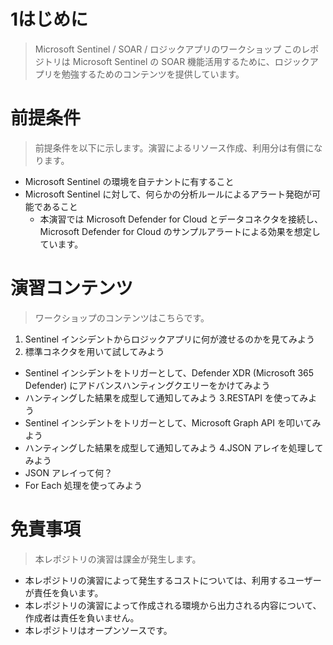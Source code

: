 # 1はじめに
> Microsoft Sentinel / SOAR / ロジックアプリのワークショップ
このレポジトリは Microsoft Sentinel の SOAR 機能活用するために、ロジックアプリを勉強するためのコンテンツを提供しています。

# 前提条件
> 前提条件を以下に示します。演習によるリソース作成、利用分は有償になります。

- Microsoft Sentinel の環境を自テナントに有すること
- Microsoft Sentinel に対して、何らかの分析ルールによるアラート発砲が可能であること
  -   本演習では Microsoft Defender for Cloud とデータコネクタを接続し、Microsoft Defender for Cloud のサンプルアラートによる効果を想定しています。

# 演習コンテンツ
> ワークショップのコンテンツはこちらです。
> 
1. Sentinel インシデントからロジックアプリに何が渡せるのかを見てみよう
2. 標準コネクタを用いて試してみよう
  - Sentinel インシデントをトリガーとして、Defender XDR (Microsoft 365 Defender) にアドバンスハンティングクエリーをかけてみよう
  - ハンティングした結果を成型して通知してみよう
3.RESTAPI を使ってみよう
  - Sentinel インシデントをトリガーとして、Microsoft Graph API を叩いてみよう
  - ハンティングした結果を成型して通知してみよう
4.JSON アレイを処理してみよう
  - JSON アレイって何？
  - For Each 処理を使ってみよう

# 免責事項
> 本レポジトリの演習は課金が発生します。

- 本レポジトリの演習によって発生するコストについては、利用するユーザーが責任を負います。
- 本レポジトリの演習によって作成される環境から出力される内容について、作成者は責任を負いません。
- 本レポジトリはオープンソースです。 
